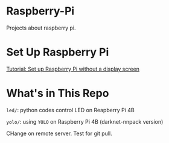 # Raspberry-Pi

Projects about raspberry pi.

# Set Up Raspberry Pi
[Tutorial: Set up Raspberry Pi without a display screen](https://blog.csdn.net/weixin_39591031/article/details/122325148)

# What's in This Repo

`led/`:  python codes control LED on Reapberry Pi 4B

`yolo/`: using `YOLO` on Raspberry Pi 4B (darknet-nnpack version)

CHange on remote server.
Test for git pull.
